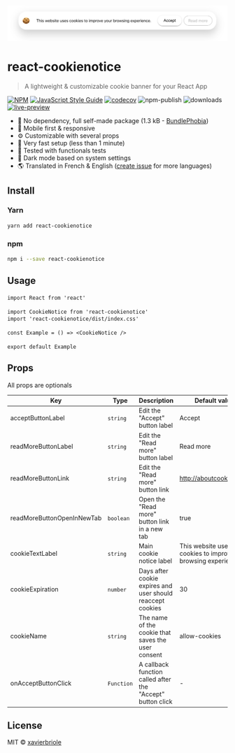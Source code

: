 ![Preview Light](screenshots/light.png)

# react-cookienotice

> A lightweight & customizable cookie banner for your React App

[![NPM](https://img.shields.io/npm/v/react-cookienotice.svg)](https://www.npmjs.com/package/react-cookienotice)
[![JavaScript Style Guide](https://img.shields.io/badge/code_style-standard-brightgreen.svg)](https://standardjs.com)
[![codecov](https://codecov.io/gh/xavierbriole/react-cookienotice/branch/master/graph/badge.svg?token=256VJO28DU)](https://codecov.io/gh/xavierbriole/react-cookienotice)
![npm-publish](https://github.com/xavierbriole/react-cookienotice/workflows/npm-publish/badge.svg)
![downloads](https://img.shields.io/badge/dynamic/json?color=blue&label=downloads&query=downloads&suffix=%2Fmonth&url=https%3A%2F%2Fapi.npmjs.org%2Fdownloads%2Fpoint%2Flast-month%2Freact-cookienotice)
[![live-preview](https://img.shields.io/badge/Live%20Preview-green.svg)](https://react-cookienotice.vercel.app)

- 🍃 No dependency, full self-made package (1.3 kB - [BundlePhobia](https://bundlephobia.com/package/react-cookienotice))
- 📱 Mobile first & responsive
- ⚙️ Customizable with several props
- 🍕 Very fast setup (less than 1 minute)
- 🧪 Tested with functionals tests
- 🌙 Dark mode based on system settings
- 🌎 Translated in French & English ([create issue](https://github.com/xavierbriole/react-cookienotice/issues/new) for more languages)

## Install

### Yarn

```bash
yarn add react-cookienotice
```

### npm

```bash
npm i --save react-cookienotice
```

## Usage

```tsx
import React from 'react'

import CookieNotice from 'react-cookienotice'
import 'react-cookienotice/dist/index.css'

const Example = () => <CookieNotice />

export default Example
```

## Props

All props are optionals

| Key                        | Type       | Description                                                | Default value                                                  |
| -------------------------- | ---------- | ---------------------------------------------------------- | -------------------------------------------------------------- |
| acceptButtonLabel          | `string`   | Edit the "Accept" button label                             | Accept                                                         |
| readMoreButtonLabel        | `string`   | Edit the "Read more" button label                          | Read more                                                      |
| readMoreButtonLink         | `string`   | Edit the "Read more" button link                           | <http://aboutcookies.org/>                                     |
| readMoreButtonOpenInNewTab | `boolean`  | Open the "Read more" button link in a new tab              | true                                                           |
| cookieTextLabel            | `string`   | Main cookie notice label                                   | This website uses cookies to improve your browsing experience. |
| cookieExpiration           | `number`   | Days after cookie expires and user should reaccept cookies | 30                                                             |
| cookieName                 | `string`   | The name of the cookie that saves the user consent         | allow-cookies                                                  |
| onAcceptButtonClick        | `Function` | A callback function called after the "Accept" button click | -                                                              |

## License

MIT © [xavierbriole](https://github.com/xavierbriole)
